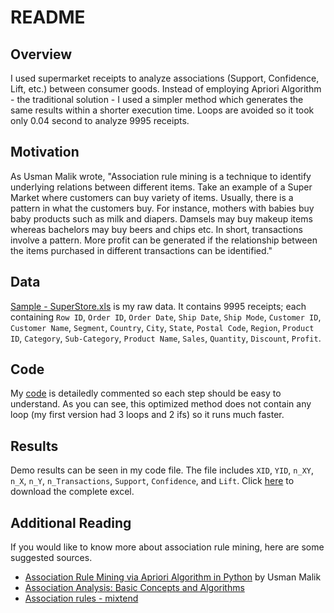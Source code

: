 README
================

Overview
----------
I used supermarket receipts to analyze associations (Support, Confidence, Lift, etc.) between consumer goods. Instead of employing Apriori Algorithm - the traditional solution - I used a simpler method which generates the same results within a shorter execution time. Loops are avoided so it took only 0.04 second to analyze 9995 receipts.

Motivation
--------
As Usman Malik wrote, "Association rule mining is a technique to identify underlying relations between different items. Take an example of a Super Market where customers can buy variety of items. Usually, there is a pattern in what the customers buy. For instance, mothers with babies buy baby products such as milk and diapers. Damsels may buy makeup items whereas bachelors may buy beers and chips etc. In short, transactions involve a pattern. More profit can be generated if the relationship between the items purchased in different transactions can be identified."

Data
--------
[Sample - SuperStore.xls](https://github.com/HonglingLei/association-rule-mining/blob/master/Sample%20-%20Superstore.xls) is my raw data. It contains 9995 receipts; each containing `Row ID`,	`Order ID`,	`Order Date`,	`Ship Date`,	`Ship Mode`,	`Customer ID`,	`Customer Name`,	`Segment`,	`Country`,	`City`,	`State`,	`Postal Code`,	`Region`,	`Product ID`,	`Category`,	`Sub-Category`,	`Product Name`,	`Sales`,	`Quantity`,	`Discount`,	`Profit`.

Code
--------
My [code](https://github.com/HonglingLei/association-rule-mining/blob/master/%5BCode%5D%20Sample%20Superstore%20Association.ipynb) is detailedly commented so each step should be easy to understand. As you can see, this optimized method does not contain any loop (my first version had 3 loops and 2 ifs) so it runs much faster.

Results
--------
Demo results can be seen in my code file. The file includes `XID`, `YID`, `n_XY`, `n_X`, `n_Y`, `n_Transactions`, `Support`, `Confidence`, and `Lift`. Click [here](https://github.com/HonglingLei/association-rule-mining/blob/master/Sample%20Supperstore%20Association%20Results.xls) to download the complete excel.

Additional Reading 
--------
If you would like to know more about association rule mining, here are some suggested sources.
- [Association Rule Mining via Apriori Algorithm in Python](https://stackabuse.com/association-rule-mining-via-apriori-algorithm-in-python/) by Usman Malik
- [Association Analysis: Basic Concepts and Algorithms](https://github.com/HonglingLei/association-rule-mining/blob/master/Association%20analysis.pdf) 
- [Association rules - mixtend](http://rasbt.github.io/mlxtend/user_guide/frequent_patterns/association_rules/)

